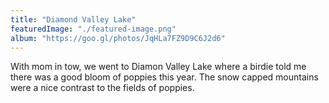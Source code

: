 ```yaml
---
title: "Diamond Valley Lake"
featuredImage: "./featured-image.png"
album: "https://goo.gl/photos/JqHLa7FZ9D9C6J2d6"
---
```

With mom in tow, we went to Diamon Valley Lake where a birdie told me there was a good bloom of poppies this year.
The snow capped mountains were a nice contrast to the fields of poppies.

